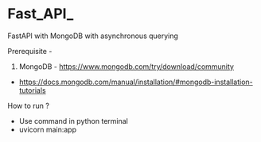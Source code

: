 # Fast_API_
FastAPI with MongoDB with asynchronous querying


Prerequisite -

1. MongoDB - https://www.mongodb.com/try/download/community
- https://docs.mongodb.com/manual/installation/#mongodb-installation-tutorials

How to run ?

- Use command in python terminal
- uvicorn main:app
